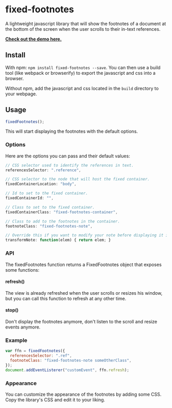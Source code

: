 # fixed-footnotes

A lightweight javascript library that will show the footnotes of a document at the bottom of the screen when the user scrolls to their in-text references.

**[Check out the demo here.](https://thomaslule.github.io/fixed-footnotes/)**

## Install

With npm: `npm install fixed-footnotes --save`. You can then use a build tool (like webpack or browserify) to export the javascript and css into a browser.

Without npm, add the javascript and css located in the `build` directory to your webpage.

## Usage

````javascript
fixedFootnotes();
````

This will start displaying the footnotes with the default options.

### Options

Here are the options you can pass and their default values:

````javascript
// CSS selector used to identify the references in text.
referencesSelector: ".reference",

// CSS selector to the node that will host the fixed container.
fixedContainerLocation: "body",

// Id to set to the fixed container.
fixedContainerId: "",

// Class to set to the fixed container.
fixedContainerClass: "fixed-footnotes-container",

// Class to add to the footnotes in the container.
footnoteClass: "fixed-footnotes-note",

// Override this if you want to modify your note before displaying it in the fixed container
transformNote: function(elem) { return elem; }
````

### API

The fixedFootnotes function returns a FixedFootnotes object that exposes some functions:

#### refresh()

The view is already refreshed when the user scrolls or resizes his window, but you can call this function to refresh at any other time.

#### stop()

Don't display the footnotes anymore, don't listen to the scroll and resize events anymore.

### Example

````javascript
var ffn = fixedFootnotes({
  referencesSelector: ".ref",
  footnoteClass: "fixed-footnotes-note someOtherClass",
});
document.addEventListerer("customEvent", ffn.refresh);
````

### Appearance

You can customize the appearance of the footnotes by adding some CSS. Copy the library's CSS and edit it to your liking.
